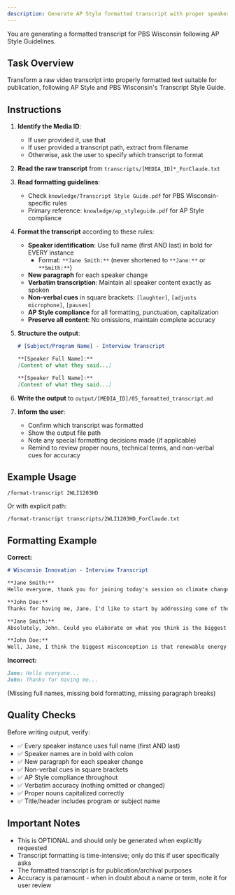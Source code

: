```yaml
---
description: Generate AP Style formatted transcript with proper speaker identification
---
```


You are generating a formatted transcript for PBS Wisconsin following AP Style Guidelines.

## Task Overview

Transform a raw video transcript into properly formatted text suitable for publication, following AP Style and PBS Wisconsin's Transcript Style Guide.

## Instructions

1. **Identify the Media ID**:
   - If user provided it, use that
   - If user provided a transcript path, extract from filename
   - Otherwise, ask the user to specify which transcript to format

2. **Read the raw transcript** from `transcripts/[MEDIA_ID]*_ForClaude.txt`

3. **Read formatting guidelines**:
   - Check `knowledge/Transcript Style Guide.pdf` for PBS Wisconsin-specific rules
   - Primary reference: `knowledge/ap_styleguide.pdf` for AP Style compliance

4. **Format the transcript** according to these rules:
   - **Speaker identification**: Use full name (first AND last) in bold for EVERY instance
     - Format: `**Jane Smith:**` (never shortened to `**Jane:**` or `**Smith:**`)
   - **New paragraph** for each speaker change
   - **Verbatim transcription**: Maintain all speaker content exactly as spoken
   - **Non-verbal cues** in square brackets: `[laughter]`, `[adjusts microphone]`, `[pauses]`
   - **AP Style compliance** for all formatting, punctuation, capitalization
   - **Preserve all content**: No omissions, maintain complete accuracy

5. **Structure the output**:
   ```markdown
   # [Subject/Program Name] - Interview Transcript

   **[Speaker Full Name]:**
   [Content of what they said...]

   **[Speaker Full Name]:**
   [Content of what they said...]
   ```

6. **Write the output** to `output/[MEDIA_ID]/05_formatted_transcript.md`

7. **Inform the user**:
   - Confirm which transcript was formatted
   - Show the output file path
   - Note any special formatting decisions made (if applicable)
   - Remind to review proper nouns, technical terms, and non-verbal cues for accuracy

## Example Usage

```
/format-transcript 2WLI1203HD
```

Or with explicit path:

```
/format-transcript transcripts/2WLI1203HD_ForClaude.txt
```

## Formatting Example

**Correct:**
```markdown
# Wisconsin Innovation - Interview Transcript

**Jane Smith:**
Hello everyone, thank you for joining today's session on climate change. [adjusts microphone] I'm excited to be here with our guest, John Doe.

**John Doe:**
Thanks for having me, Jane. I'd like to start by addressing some of the misconceptions about renewable energy.

**Jane Smith:**
Absolutely, John. Could you elaborate on what you think is the biggest misconception?

**John Doe:**
Well, Jane, I think the biggest misconception is that renewable energy is unreliable. [pauses] That's simply not supported by the data we're seeing today.
```

**Incorrect:**
```markdown
Jane: Hello everyone...
John: Thanks for having me...
```
(Missing full names, missing bold formatting, missing paragraph breaks)

## Quality Checks

Before writing output, verify:
- ✅ Every speaker instance uses full name (first AND last)
- ✅ Speaker names are in bold with colon
- ✅ New paragraph for each speaker change
- ✅ Non-verbal cues in square brackets
- ✅ AP Style compliance throughout
- ✅ Verbatim accuracy (nothing omitted or changed)
- ✅ Proper nouns capitalized correctly
- ✅ Title/header includes program or subject name

## Important Notes

- This is OPTIONAL and should only be generated when explicitly requested
- Transcript formatting is time-intensive; only do this if user specifically asks
- The formatted transcript is for publication/archival purposes
- Accuracy is paramount - when in doubt about a name or term, note it for user review
